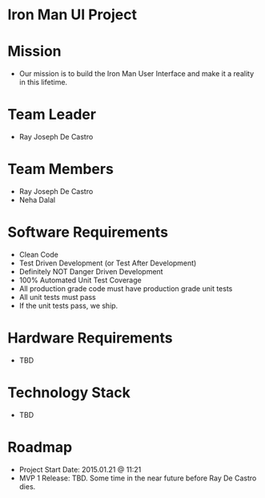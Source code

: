# Iron Man UI Project

# Mission
- Our mission is to build the Iron Man User Interface and make it a reality in this lifetime.

# Team Leader
- Ray Joseph De Castro

# Team Members
- Ray Joseph De Castro
- Neha Dalal

# Software Requirements
- Clean Code
- Test Driven Development (or Test After Development)
- Definitely NOT Danger Driven Development
- 100% Automated Unit Test Coverage
- All production grade code must have production grade unit tests
- All unit tests must pass
- If the unit tests pass, we ship.

# Hardware Requirements
- TBD

# Technology Stack
- TBD

# Roadmap
- Project Start Date: 2015.01.21 @ 11:21
- MVP 1 Release: TBD. Some time in the near future before Ray De Castro dies.
